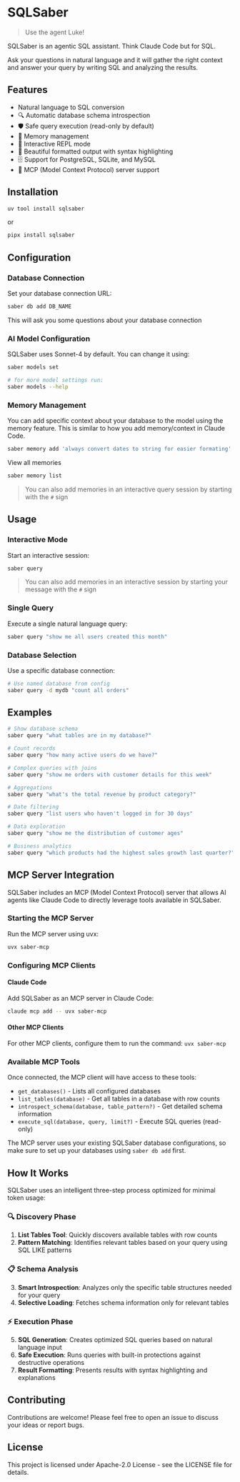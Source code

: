 # SQLSaber

> Use the agent Luke!

SQLSaber is an agentic SQL assistant. Think Claude Code but for SQL.

Ask your questions in natural language and it will gather the right context and answer your query by writing SQL and analyzing the results.

## Features

- Natural language to SQL conversion
- 🔍 Automatic database schema introspection
- 🛡️ Safe query execution (read-only by default)
- 🧠 Memory management
- 💬 Interactive REPL mode
- 🎨 Beautiful formatted output with syntax highlighting
- 🗄️ Support for PostgreSQL, SQLite, and MySQL
- 🔌 MCP (Model Context Protocol) server support

## Installation

```bash
uv tool install sqlsaber
```

or

```bash
pipx install sqlsaber
```

## Configuration

### Database Connection

Set your database connection URL:

```bash
saber db add DB_NAME
```

This will ask you some questions about your database connection

### AI Model Configuration

SQLSaber uses Sonnet-4 by default. You can change it using:

```bash
saber models set

# for more model settings run:
saber models --help
```

### Memory Management

You can add specific context about your database to the model using the memory feature. This is similar to how you add memory/context in Claude Code.

```bash
saber memory add 'always convert dates to string for easier formating'
```

View all memories

```bash
saber memory list
```

> You can also add memories in an interactive query session by starting with the `#` sign

## Usage

### Interactive Mode

Start an interactive session:

```bash
saber query
```

> You can also add memories in an interactive session by starting your message with the `#` sign

### Single Query

Execute a single natural language query:

```bash
saber query "show me all users created this month"
```

### Database Selection

Use a specific database connection:

```bash
# Use named database from config
saber query -d mydb "count all orders"
```

## Examples

```bash
# Show database schema
saber query "what tables are in my database?"

# Count records
saber query "how many active users do we have?"

# Complex queries with joins
saber query "show me orders with customer details for this week"

# Aggregations
saber query "what's the total revenue by product category?"

# Date filtering
saber query "list users who haven't logged in for 30 days"

# Data exploration
saber query "show me the distribution of customer ages"

# Business analytics
saber query "which products had the highest sales growth last quarter?"
```

## MCP Server Integration

SQLSaber includes an MCP (Model Context Protocol) server that allows AI agents like Claude Code to directly leverage tools available in SQLSaber.

### Starting the MCP Server

Run the MCP server using uvx:

```bash
uvx saber-mcp
```

### Configuring MCP Clients

#### Claude Code

Add SQLSaber as an MCP server in Claude Code:

```bash
claude mcp add -- uvx saber-mcp
```

#### Other MCP Clients

For other MCP clients, configure them to run the command: `uvx saber-mcp`

### Available MCP Tools

Once connected, the MCP client will have access to these tools:

- `get_databases()` - Lists all configured databases
- `list_tables(database)` - Get all tables in a database with row counts
- `introspect_schema(database, table_pattern?)` - Get detailed schema information
- `execute_sql(database, query, limit?)` - Execute SQL queries (read-only)

The MCP server uses your existing SQLSaber database configurations, so make sure to set up your databases using `saber db add` first.

## How It Works

SQLSaber uses an intelligent three-step process optimized for minimal token usage:

### 🔍 Discovery Phase

1. **List Tables Tool**: Quickly discovers available tables with row counts
2. **Pattern Matching**: Identifies relevant tables based on your query using SQL LIKE patterns

### 📋 Schema Analysis

3. **Smart Introspection**: Analyzes only the specific table structures needed for your query
4. **Selective Loading**: Fetches schema information only for relevant tables

### ⚡ Execution Phase

5. **SQL Generation**: Creates optimized SQL queries based on natural language input
6. **Safe Execution**: Runs queries with built-in protections against destructive operations
7. **Result Formatting**: Presents results with syntax highlighting and explanations

## Contributing

Contributions are welcome! Please feel free to open an issue to discuss your ideas or report bugs.

## License

This project is licensed under Apache-2.0 License - see the LICENSE file for details.
